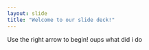 ```yaml
---
layout: slide
title: "Welcome to our slide deck!"
---
```


Use the right arrow to begin!
oups what did i do
